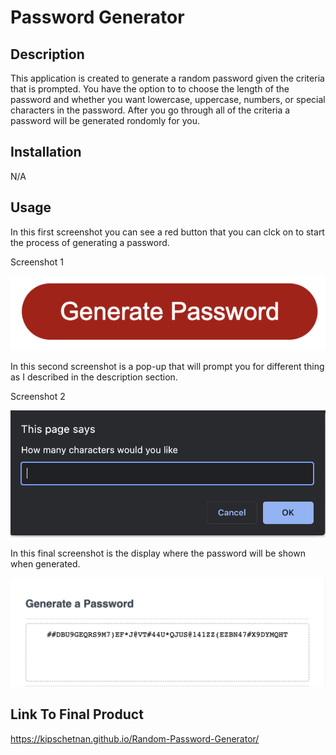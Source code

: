 # Password Generator

## Description

This application is created to generate a random password given the criteria that is prompted. You have the option to to choose the length of the password and whether you want lowercase, uppercase, numbers, or special characters in the password. After you go through all of the criteria a password will be generated rondomly for you.

## Installation

N/A

## Usage

In this first screenshot you can see a red button that you can clck on to start the process of generating a password.

Screenshot 1

![Screenshot of the generate button](/images/genrate-button.png)

In this second screenshot is a pop-up that will prompt you for different thing as I described in the description section.

Screenshot 2

![Screenshot of the pop-up message](/images/pop-up.png)

In this final screenshot is the display where the password will be shown when generated.

![Screenshot of the password display](/images/password-display.png)


## Link To Final Product

https://kipschetnan.github.io/Random-Password-Generator/
